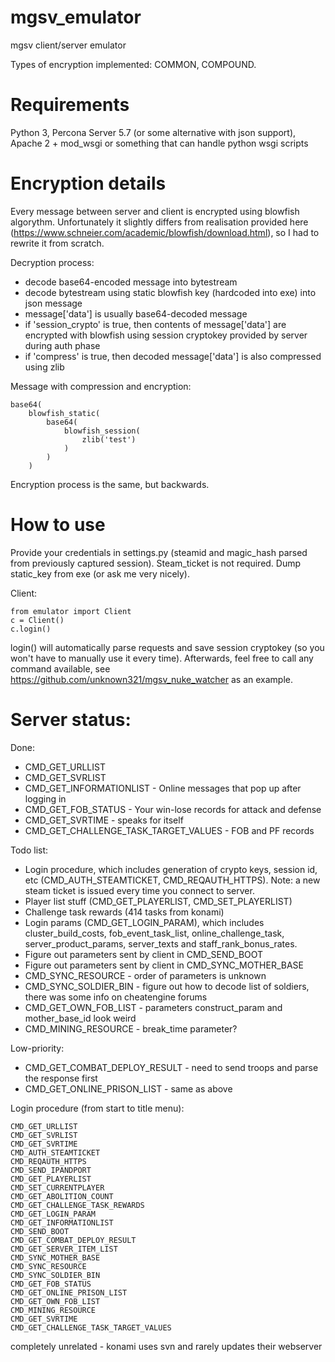# mgsv_emulator
mgsv client/server emulator

Types of encryption implemented: COMMON, COMPOUND.

# Requirements

Python 3, Percona Server 5.7 (or some alternative with json support), Apache 2 + mod_wsgi or something that can handle python wsgi scripts

# Encryption details
Every message between server and client is encrypted using blowfish algorythm.
Unfortunately it slightly differs from realisation provided here (https://www.schneier.com/academic/blowfish/download.html), so I had to rewrite it from scratch.

Decryption process:

 * decode base64-encoded message into bytestream
 * decode bytestream using static blowfish key (hardcoded into exe) into json message
 * message['data'] is usually base64-decoded message
 * if 'session_crypto' is true, then contents of message['data'] are encrypted with blowfish using session cryptokey provided by server during auth phase
 * if 'compress' is true, then decoded message['data'] is also compressed using zlib

Message with compression and encryption:

    base64(
        blowfish_static(
            base64(
                blowfish_session(
                    zlib('test')
                )
            )
        )

Encryption process is the same, but backwards.

# How to use
Provide your credentials in settings.py (steamid and magic_hash parsed from previously captured session). Steam_ticket is not required.
Dump static_key from exe (or ask me very nicely).

Client:

    from emulator import Client
    c = Client()
    c.login()

login() will automatically parse requests and save session cryptokey (so you won't have to manually use it every time).
Afterwards, feel free to call any command available, see https://github.com/unknown321/mgsv_nuke_watcher as an example.

# Server status:

Done:
 * CMD_GET_URLLIST
 * CMD_GET_SVRLIST
 * CMD_GET_INFORMATIONLIST - Online messages that pop up after logging in
 * CMD_GET_FOB_STATUS - Your win-lose records for attack and defense
 * CMD_GET_SVRTIME - speaks for itself
 * CMD_GET_CHALLENGE_TASK_TARGET_VALUES - FOB and PF records

Todo list:

 * Login procedure, which includes generation of crypto keys, session id, etc (CMD_AUTH_STEAMTICKET, CMD_REQAUTH_HTTPS). Note: a new steam ticket is issued every time you connect to server.
 * Player list stuff (CMD_GET_PLAYERLIST, CMD_SET_PLAYERLIST)
 * Challenge task rewards (414 tasks from konami)
 * Login params (CMD_GET_LOGIN_PARAM), which includes cluster_build_costs, fob_event_task_list, online_challenge_task, server_product_params, server_texts and staff_rank_bonus_rates.
 * Figure out parameters sent by client in CMD_SEND_BOOT
 * Figure out parameters sent by client in CMD_SYNC_MOTHER_BASE
 * CMD_SYNC_RESOURCE - order of parameters is unknown
 * CMD_SYNC_SOLDIER_BIN - figure out how to decode list of soldiers, there was some info on cheatengine forums
 * CMD_GET_OWN_FOB_LIST - parameters construct_param and mother_base_id look weird 
 * CMD_MINING_RESOURCE - break_time parameter?

Low-priority:

 * CMD_GET_COMBAT_DEPLOY_RESULT - need to send troops and parse the response first
 * CMD_GET_ONLINE_PRISON_LIST - same as above

Login procedure (from start to title menu):

    CMD_GET_URLLIST
    CMD_GET_SVRLIST
    CMD_GET_SVRTIME
    CMD_AUTH_STEAMTICKET
    CMD_REQAUTH_HTTPS
    CMD_SEND_IPANDPORT
    CMD_GET_PLAYERLIST
    CMD_SET_CURRENTPLAYER
    CMD_GET_ABOLITION_COUNT
    CMD_GET_CHALLENGE_TASK_REWARDS
    CMD_GET_LOGIN_PARAM
    CMD_GET_INFORMATIONLIST
    CMD_SEND_BOOT
    CMD_GET_COMBAT_DEPLOY_RESULT
    CMD_GET_SERVER_ITEM_LIST
    CMD_SYNC_MOTHER_BASE
    CMD_SYNC_RESOURCE
    CMD_SYNC_SOLDIER_BIN
    CMD_GET_FOB_STATUS
    CMD_GET_ONLINE_PRISON_LIST
    CMD_GET_OWN_FOB_LIST
    CMD_MINING_RESOURCE
    CMD_GET_SVRTIME
    CMD_GET_CHALLENGE_TASK_TARGET_VALUES


completely unrelated - konami uses svn and rarely updates their webserver
